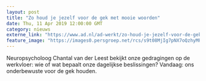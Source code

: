 ```yaml
---
layout: post
title: "Zo houd je jezelf voor de gek met mooie woorden"
date: Thu, 11 Apr 2019 12:00:00 GMT
category: nieuws
externe_link: "https://www.ad.nl/ad-werkt/zo-houd-je-jezelf-voor-de-gek-met-mooie-woorden~aca7cdc1/"
feature_image: "https://images0.persgroep.net/rcs/s9t08MjIg7pNX7oQzhyMP4UB0jg/diocontent/145298312/_fitwidth/400/?appId=21791a8992982cd8da851550a453bd7f&quality=0.7"
---
```


Neuropsycholoog Chantal van der Leest bekijkt onze gedragingen op de werkvloer: wie of wat bepaalt onze dagelijkse beslissingen? Vandaag: ons onderbewuste voor de gek houden.
